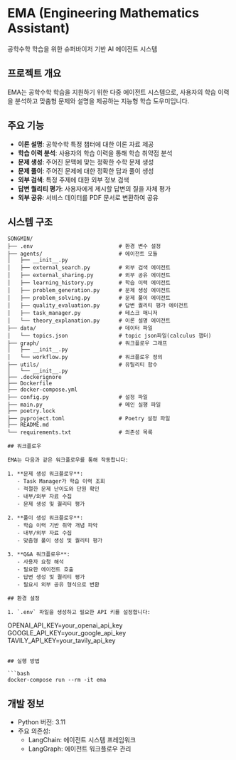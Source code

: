 # EMA (Engineering Mathematics Assistant)

공학수학 학습을 위한 슈퍼바이저 기반 AI 에이전트 시스템

## 프로젝트 개요

EMA는 공학수학 학습을 지원하기 위한 다중 에이전트 시스템으로, 사용자의 학습 이력을 분석하고 맞춤형 문제와 설명을 제공하는 지능형 학습 도우미입니다.

## 주요 기능

- **이론 설명**: 공학수학 특정 챕터에 대한 이론 자료 제공
- **학습 이력 분석**: 사용자의 학습 이력을 통해 학습 취약점 분석
- **문제 생성**: 주어진 문맥에 맞는 정확한 수학 문제 생성
- **문제 풀이**: 주어진 문제에 대한 정확한 답과 풀이 생성
- **외부 검색**: 특정 주제에 대한 외부 정보 검색
- **답변 퀄리티 평가**: 사용자에게 제시할 답변의 질을 자체 평가
- **외부 공유**: 서비스 데이터를 PDF 문서로 변환하여 공유

## 시스템 구조

```plaintext
SONGMIN/
├── .env                           # 환경 변수 설정
├── agents/                        # 에이전트 모듈
│   ├── __init__.py
│   ├── external_search.py         # 외부 검색 에이전트
│   ├── external_sharing.py        # 외부 공유 에이전트
│   ├── learning_history.py        # 학습 이력 에이전트
│   ├── problem_generation.py      # 문제 생성 에이전트
│   ├── problem_solving.py         # 문제 풀이 에이전트
│   ├── quality_evaluation.py      # 답변 퀄리티 평가 에이전트
│   ├── task_manager.py            # 테스크 매니저
│   └── theory_explanation.py      # 이론 설명 에이전트
├── data/                          # 데이터 파일
│   └── topics.json                # topic json파일(calculus 챕터)
├── graph/                         # 워크플로우 그래프
│   ├── __init__.py
│   └── workflow.py                # 워크플로우 정의
├── utils/                         # 유틸리티 함수
│   └── __init__.py
├── .dockerignore                  
├── Dockerfile                    
├── docker-compose.yml            
├── config.py                      # 설정 파일
├── main.py                        # 메인 실행 파일
├── poetry.lock                    
├── pyproject.toml                 # Poetry 설정 파일
├── README.md                     
└── requirements.txt               # 의존성 목록

## 워크플로우

EMA는 다음과 같은 워크플로우를 통해 작동합니다:

1. **문제 생성 워크플로우**:
   - Task Manager가 학습 이력 조회
   - 적절한 문제 난이도와 단원 확인
   - 내부/외부 자료 수집
   - 문제 생성 및 퀄리티 평가

2. **풀이 생성 워크플로우**:
   - 학습 이력 기반 취약 개념 파악
   - 내부/외부 자료 수집
   - 맞춤형 풀이 생성 및 퀄리티 평가

3. **Q&A 워크플로우**:
   - 사용자 요청 해석
   - 필요한 에이전트 호출
   - 답변 생성 및 퀄리티 평가
   - 필요시 외부 공유 형식으로 변환

## 환경 설정

1. `.env` 파일을 생성하고 필요한 API 키를 설정합니다:

```
OPENAI_API_KEY=your_openai_api_key
GOOGLE_API_KEY=your_google_api_key
TAVILY_API_KEY=your_tavily_api_key
```

## 실행 방법

```bash
docker-compose run --rm -it ema
```

## 개발 정보

- Python 버전: 3.11
- 주요 의존성:
  - LangChain: 에이전트 시스템 프레임워크
  - LangGraph: 에이전트 워크플로우 관리